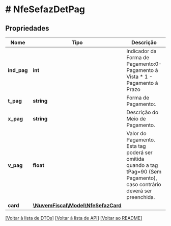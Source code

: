 # # NfeSefazDetPag

## Propriedades

Nome | Tipo | Descrição | Comentários
------------ | ------------- | ------------- | -------------
**ind_pag** | **int** | Indicador da Forma de Pagamento:0-Pagamento à Vista  * 1 - Pagamento à Prazo | [optional]
**t_pag** | **string** | Forma de Pagamento:. |
**x_pag** | **string** | Descrição do Meio de Pagamento. | [optional]
**v_pag** | **float** | Valor do Pagamento. Esta tag poderá ser omitida quando a tag tPag&#x3D;90 (Sem Pagamento), caso contrário deverá ser preenchida. |
**card** | [**\NuvemFiscal\Model\NfeSefazCard**](NfeSefazCard.md) |  | [optional]

[[Voltar à lista de DTOs]](../../README.md#models) [[Voltar à lista de API]](../../README.md#endpoints) [[Voltar ao README]](../../README.md)
